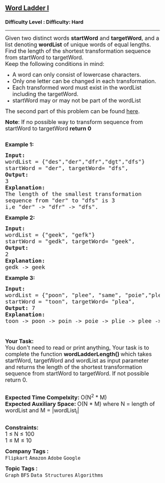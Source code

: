 <h2><a href="https://www.geeksforgeeks.org/problems/word-ladder/1?page=7&category=Graph,DFS,BFS&sortBy=difficulty">Word Ladder I</a></h2><h3>Difficulty Level : Difficulty: Hard</h3><hr><div class="problems_problem_content__Xm_eO"><p><span style="font-size: 18px;">Given two distinct words <strong>startWord</strong> and <strong>targetWord</strong>, and a list&nbsp;denoting <strong>wordList</strong>&nbsp;of unique words of equal lengths. Find the length of the shortest transformation sequence from startWord to targetWord.<br>Keep&nbsp;the following conditions in mind:</span></p>
<ul>
<li><span style="font-size: 18px;">A word can only consist of lowercase characters.</span></li>
<li><span style="font-size: 18px;">Only one letter can be changed in each transformation.</span></li>
<li><span style="font-size: 18px;">Each transformed word must exist in the wordList including the targetWord.</span></li>
<li><span style="font-size: 18px;">startWord may or may not be part of the&nbsp;wordList</span></li>
</ul>
<p><span style="font-size: 18px;">The second part of this problem can be found <a href="https://practice.geeksforgeeks.org/problems/word-ladder-ii/1/">here</a>.</span></p>
<p><span style="font-size: 18px;"><strong>Note</strong>: If no possible way to&nbsp;transform&nbsp;sequence from startWord to targetWord <strong>return 0</strong></span></p>
<p><br><span style="font-size: 18px;"><strong>Example 1:</strong></span></p>
<pre><span style="font-size: 18px;"><strong>Input:</strong>
wordList = {"des","der","dfr","dgt","dfs"}
startWord = "der", targetWord= "dfs",
<strong>Output:
</strong>3
<strong>Explanation:
</strong>The length of the smallest transformation
sequence from "der" to "dfs" is 3
i,e "der" -&gt; "dfr" -&gt; "dfs".
</span></pre>
<p><span style="font-size: 18px;"><strong>Example 2:</strong></span></p>
<pre><span style="font-size: 18px;"><strong>Input:</strong>
wordList = {"geek", "gefk"}
startWord = "gedk", targetWord= "geek", 
<strong>Output:
</strong>2
<strong>Explanation:
</strong>gedk -&gt; geek</span></pre>
<p><strong><span style="font-size: 18px;">Example 3:</span></strong></p>
<pre><span style="font-size: 18px;"><strong>Input: </strong>
wordList = {"poon", "plee", "same", "poie","plea","plie","poin"}
startWord = "toon", targetWord= "plea",
<strong>Output: </strong>7 
<strong>Explanation:
</strong>toon -&gt; poon -&gt; poin -&gt; poie -&gt; plie -&gt; plee -&gt; plea </span></pre>
<p>&nbsp;</p>
<p><span style="font-size: 18px;"><strong>Your Task:</strong><br>You don't need to read or print anything, Your task is to complete the function&nbsp;<strong>wordLadderLength()&nbsp;</strong>which takes startWord, targetWord and wordList as input parameter and returns the&nbsp;length of the shortest transformation sequence from startWord to targetWord. If not possible return&nbsp;0.</span></p>
<p><br><span style="font-size: 18px;"><strong>Expected Time Compelxity:&nbsp;</strong>O(N<sup>2</sup>&nbsp;* M)<br><strong>Expected Auxiliary Space:&nbsp;</strong>O(N * M) where N = length of wordList and M = |wordList<sub>i</sub>|</span></p>
<p><br><span style="font-size: 18px;"><strong>Constraints:</strong><br>1 ≤ N ≤ 100<br>1 ≤ M ≤ 10</span></p></div><p><span style=font-size:18px><strong>Company Tags : </strong><br><code>Flipkart</code>&nbsp;<code>Amazon</code>&nbsp;<code>Adobe</code>&nbsp;<code>Google</code>&nbsp;<br><p><span style=font-size:18px><strong>Topic Tags : </strong><br><code>Graph</code>&nbsp;<code>BFS</code>&nbsp;<code>Data Structures</code>&nbsp;<code>Algorithms</code>&nbsp;